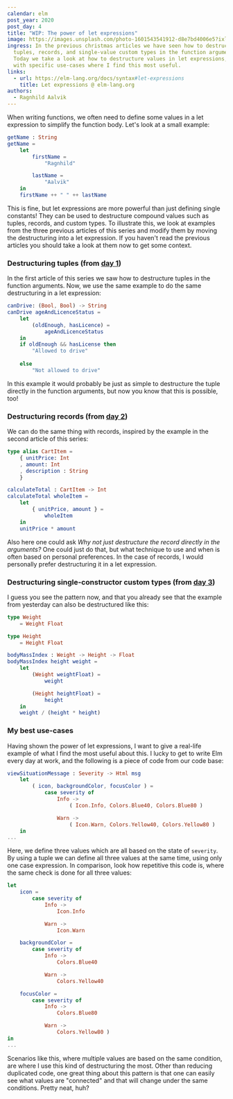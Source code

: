 ```yaml
---
calendar: elm
post_year: 2020
post_day: 4
title: "WIP: The power of let expressions"
image: https://images.unsplash.com/photo-1601543541912-d8e7bd4006e5?ixlib=rb-1.2.1&ixid=eyJhcHBfaWQiOjEyMDd9&auto=format&fit=crop&w=3916&q=80
ingress: In the previous christmas articles we have seen how to destructure
  tuples, records, and single-value custom types in the function arguments.
  Today we take a look at how to destructure values in let expressions, along
  with specific use-cases where I find this most useful.
links:
  - url: https://elm-lang.org/docs/syntax#let-expressions
    title: Let expressions @ elm-lang.org
authors:
  - Ragnhild Aalvik
---
```

When writing functions, we often need to define some values in a let expression to simplify the function body. Let's look at a small example: 
```elm
getName : String 
getName = 
    let
        firstName =
            "Ragnhild"

        lastName =
            "Aalvik"
    in
    firstName ++ " " ++ lastName
```

This is fine, but let expressions are more powerful than just defining single constants! They can be used to destructure compound values such as tuples, records, and custom types. To illustrate this, we look at examples from the three previous articles of this series and modify them by moving the destructuring into a let expression. If you haven't read the previous articles you should take a look at them now to get some context.

### Destructuring tuples (from [day 1](https://bekk.christmas/elm/2020/1))
In the first article of this series we saw how to destructure tuples in the function arguments. Now, we use the same example to do the same destructuring in a let expression:
```elm
canDrive: (Bool, Bool) -> String
canDrive ageAndLicenceStatus =
    let
        (oldEnough, hasLicence) =
            ageAndLicenceStatus
    in
    if oldEnough && hasLicense then
        "Allowed to drive"
    
    else
        "Not allowed to drive"
```

In this example it would probably be just as simple to destructure the tuple directly in the function arguments, but now you know that this is possible, too!

### Destructuring records (from [day 2](https://bekk.christmas/elm/2020/2))
We can do the same thing with records, inspired by the example in the second article of this series: 
```elm
type alias CartItem = 
    { unitPrice: Int
    , amount: Int
    , description : String
    }

calculateTotal : CartItem -> Int
calculateTotal wholeItem =    
    let
        { unitPrice, amount } =
            wholeItem
    in
    unitPrice * amount
```
Also here one could ask _Why not just destructure the record directly in the arguments?_ One could just do that, but what technique to use and when is often based on personal preferences. In the case of records, I would personally prefer destructuring it in a let expression.

### Destructuring single-constructor custom types (from [day 3](https://bekk.christmas/elm/2020/3))
I guess you see the pattern now, and that you already see that the example from yesterday can also be destructured like this:
```elm
type Weight
    = Weight Float

type Height
    = Height Float

bodyMassIndex : Weight -> Height -> Float
bodyMassIndex height weight =
    let
        (Weight weightFloat) =
            weight

        (Height heightFloat) =
            height
    in
    weight / (height * height)
```

### My best use-cases
Having shown the power of let expressions, I want to give a real-life example of what I find the most useful about this. I lucky to get to write Elm every day at work, and the following is a piece of code from our code base: 
```elm
viewSituationMessage : Severity -> Html msg
    let 
        ( icon, backgroundColor, focusColor ) =
            case severity of
                Info ->
                    ( Icon.Info, Colors.Blue40, Colors.Blue80 )

                Warn ->
                    ( Icon.Warn, Colors.Yellow40, Colors.Yellow80 )
    in
...
```

Here, we define three values which are all based on the state of `severity`. By using a tuple we can define all three values at the same time, using only one case expression. In comparison, look how repetitive this code is, where the same check is done for all three values:

```elm
let 
    icon =
        case severity of
            Info ->
                Icon.Info

            Warn ->
                Icon.Warn

    backgroundColor =
        case severity of
            Info ->
                Colors.Blue40

            Warn ->
                Colors.Yellow40

    focusColor =
        case severity of
            Info ->
                Colors.Blue80

            Warn ->
                Colors.Yellow80 )
in
...
```

Scenarios like this, where multiple values are based on the same condition, are where I use this kind of destructuring the most. Other than reducing duplicated code, one great thing about this pattern is that one can easily see what values are "connected" and that will change under the same conditions. Pretty neat, huh?